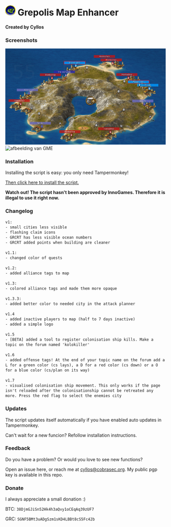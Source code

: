 # ![logo](https://github.com/Cyllos42/GME/raw/master/sources/logo.png) Grepolis Map Enhancer

#### Created by Cyllos

### Screenshots
![afbeelding van GME](https://github.com/Cyllos42/GME/raw/master/sources/afbeelding.png)
![afbeelding van GME](https://cdn.discordapp.com/attachments/357957331113345026/383591149622788097/a9c5b55a-1e19-4bc4-a2a3-9a07f339369d.png)

### Installation

Installing the script is easy: you only need Tampermonkey!

[Then click here to install the script.](https://github.com/Cyllos42/GME/raw/master/GrepolisMapEnhancer.user.js)

__Watch out! The script hasn't been approved by InnoGames. Therefore it is illegal to use it right now.__

### Changelog
```
v1:
- small cities less visible
- flashing claim icons
- GRCRT has less visible ocean numbers
- GRCRT added points when building are cleaner

v1.1:
- changed color of quests

v1.2:
- added alliance tags to map

v1.3:
- colored alliance tags and made them more opaque

v1.3.3:
- added better color to needed city in the attack planner

v1.4
- added inactive players to map (half to 7 days inactive)
- added a simple logo

v1.5
- [BETA] added a tool to register colonisation ship kills. Make a topic on the forum named 'kolokiller'

v1.6
- added offense tags! At the end of your topic name on the forum add a L for a green color (cs lays), a D for a red color (cs down) or a O for a blue color (cs/plan on its way)

v1.7
- visualised colonisation ship movement. This only works if the page isn't reloaded after the colonisationship cannot be retreated any more. Press the red flag to select the enemies city
```
### Updates

The script updates itself automatically if you have enabled auto updates in Tampermonkey.

Can't wait for a new funcion? Refollow installation instructions.

### Feedback

Do you have a problem? Or would you love to see new functions?

Open an issue here, or reach me at [cyllos@cobrasec.org](mailto:cyllos@cobrasec.org).
My public pgp key is available in this repo.

### Donate

I always appreciate a small donation :)

BTC: `38DjmGJiSn52Hk4h3aQvy1oCEqAq39zUF7`

GRC: `SGNF5BMt3uADgSzm1sKD4LBBt8cS5Fc42b`
